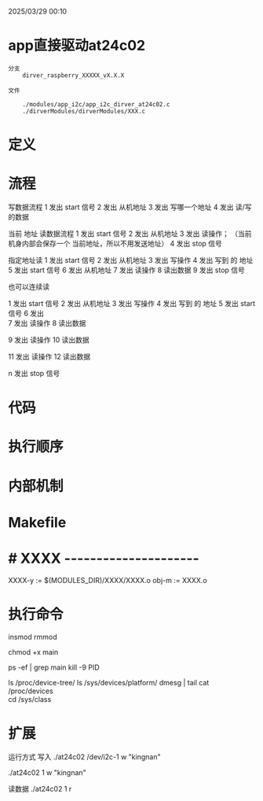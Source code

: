 2025/03/29 00:10
# app直接驱动at24c02
    分支
        dirver_raspberry_XXXXX_vX.X.X

    文件

        ./modules/app_i2c/app_i2c_dirver_at24c02.c
        ./dirverModules/dirverModules/XXX.c

# 定义


# 流程


写数据流程
1 发出 start 信号
2 发出 从机地址
3 发出 写哪一个地址
4 发出 读/写的数据

当前 地址 读数据流程
1 发出 start 信号
2 发出 从机地址
3 发出 读操作； （当前机身内部会保存一个 当前地址，所以不用发送地址）
4 发出 stop 信号



指定地址读
1 发出 start 信号
2 发出 从机地址
3 发出 写操作 
4 发出 写到 的  地址
5 发出 start 信号
6 发出 从机地址
7 发出 读操作 
8 读出数据
9 发出 stop 信号

也可以连续读

1 发出 start 信号
2 发出 从机地址
3 发出 写操作 
4 发出 写到 的  地址
5 发出 start 信号
6 发出  
7 发出 读操作 
8 读出数据

9 发出 读操作 
10 读出数据

11 发出 读操作 
12 读出数据

n 发出 stop 信号


# 代码

# 执行顺序




# 内部机制


# Makefile
# # XXXX ---------------------
XXXX-y := $(MODULES_DIR)/XXXX/XXXX.o
obj-m := XXXX.o


# 执行命令


insmod
rmmod

chmod +x main

ps -ef | grep main
kill -9 PID

ls /proc/device-tree/
ls /sys/devices/platform/
dmesg | tail
cat /proc/devices  
cd /sys/class 



# 扩展



运行方式
写入
./at24c02 /dev/i2c-1 w "kingnan"

./at24c02 1 w "kingnan"

读数据
./at24c02 1 r

